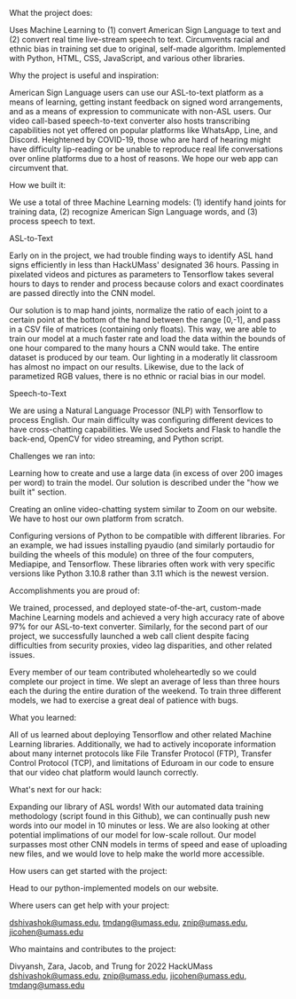 What the project does:

Uses Machine Learning to (1) convert American Sign Language to text and (2) convert real time live-stream speech to text. Circumvents racial and ethnic bias in training set due to original, self-made algorithm. Implemented with Python, HTML, CSS, JavaScript, and various other libraries.

Why the project is useful and inspiration:

American Sign Language users can use our ASL-to-text platform as a means of learning, getting instant feedback on signed word arrangements, and as a means of expression to communicate with non-ASL users. Our video call-based speech-to-text converter also hosts transcribing capabilities not yet offered on popular platforms like WhatsApp, Line, and Discord. Heightened by COVID-19, those who are hard of hearing might have difficulty lip-reading or be unable to reproduce real life conversations over online platforms due to a host of reasons. We hope our web app can circumvent that.


How we built it:

We use a total of three Machine Learning models: (1) identify hand joints for training data, (2) recognize American Sign Language words, and (3) process speech to text.

ASL-to-Text

Early on in the project, we had trouble finding ways to identify ASL hand signs efficiently in less than HackUMass' designated 36 hours. Passing in pixelated videos and pictures as parameters to Tensorflow takes several hours to days to render and process because colors and exact coordinates are passed directly into the CNN model.

Our solution is to map hand joints, normalize the ratio of each joint to a certain point at the bottom of the hand between the range [0,-1], and pass in a CSV file of matrices (containing only floats). This way, we are able to train our model at a much faster rate and load the data within the bounds of one hour compared to the many hours a CNN would take. The entire dataset is produced by our team. Our lighting in a moderatly lit classroom has almost no impact on our results. Likewise, due to the lack of parametized RGB values, there is no ethnic or racial bias in our model.

Speech-to-Text

We are using a Natural Language Processor (NLP) with Tensorflow to process English. Our main difficulty was configuring different devices to have cross-chatting capabilities. We used Sockets and Flask to handle the back-end, OpenCV for video streaming, and Python script.


Challenges we ran into:

Learning how to create and use a large data (in excess of over 200 images per word) to train the model. Our solution is described under the "how we built it" section.

Creating an online video-chatting system similar to Zoom on our website. We have to host our own platform from scratch.

Configuring versions of Python to be compatible with different libraries. For an example, we had issues installing pyaudio (and similarly portaudio for building the wheels of this module) on three of the four computers, Mediapipe, and Tensorflow. These libraries often work with very specific versions like Python 3.10.8 rather than 3.11 which is the newest version. 


Accomplishments you are proud of:

We trained, processed, and deployed state-of-the-art, custom-made Machine Learning models and achieved a very high accuracy rate of above 97% for our ASL-to-text converter. Similarly, for the second part of our project, we successfully launched a web call client despite facing difficulties from security proxies, video lag disparities, and other related issues.

Every member of our team contributed wholeheartedly so we could complete our project in time. We slept an average of less than three hours each the during the entire duration of the weekend. To train three different models, we had to exercise a great deal of patience with bugs.


What you learned:

All of us learned about deploying Tensorflow and other related Machine Learning libraries. Additionally, we had to actively incoporate information about many internet protocols like File Transfer Protocol (FTP), Transfer Control Protocol (TCP), and limitations of Eduroam in our code to ensure that our video chat platform would launch correctly.


What's next for our hack:

Expanding our library of ASL words! With our automated data training methodology (script found in this Github), we can continually push new words into our model in 10 minutes or less. We are also looking at other potential implimations of our model for low-scale rollout. Our model surpasses most other CNN models in terms of speed and ease of uploading new files, and we would love to help make the world more accessible.


How users can get started with the project:

Head to our python-implemented models on our website. 


Where users can get help with your project: 

dshivashok@umass.edu, tmdang@umass.edu, znip@umass.edu, jicohen@umass.edu


Who maintains and contributes to the project:

Divyansh, Zara, Jacob, and Trung for 2022 HackUMass
dshivashok@umass.edu, znip@umass.edu, jicohen@umass.edu, tmdang@umass.edu
